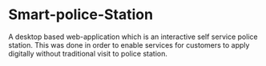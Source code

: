 # Smart-police-Station
A desktop based web-application which is an interactive self service police station. This was done in order to enable services for customers to apply digitally without  traditional visit to police station.
